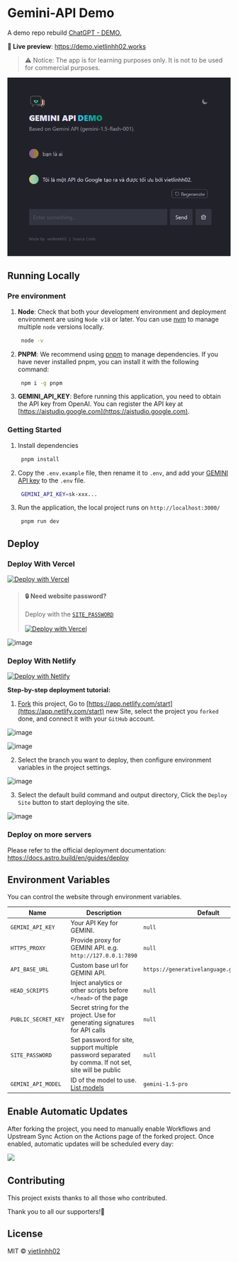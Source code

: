 # Gemini-API Demo


A demo repo rebuild [ChatGPT - DEMO.](https://github.com/ddiu8081/chatgpt-demo)

**🍿 Live preview**: https://demo.vietlinhh02.works

> ⚠️ Notice: The app is for learning purposes only. It is not to be used for commercial purposes.

![chat-logo](/public/gemni.png)

## Running Locally

### Pre environment
1. **Node**: Check that both your development environment and deployment environment are using `Node v18` or later. You can use [nvm](https://github.com/nvm-sh/nvm) to manage multiple `node` versions locally.
   ```bash
    node -v
   ```
2. **PNPM**: We recommend using [pnpm](https://pnpm.io/) to manage dependencies. If you have never installed pnpm, you can install it with the following command:
   ```bash
    npm i -g pnpm
   ```
3. **GEMINI_API_KEY**: Before running this application, you need to obtain the API key from OpenAI. You can register the API key at [https://aistudio.google.com](https://aistudio.google.com).

### Getting Started

1. Install dependencies
   ```bash
    pnpm install
   ```
2. Copy the `.env.example` file, then rename it to `.env`, and add your [GEMINI API key](https://aistudio.google.com/app/apikey) to the `.env` file.
   ```bash
    GEMINI_API_KEY=sk-xxx...
   ```
3. Run the application, the local project runs on `http://localhost:3000/`
   ```bash
    pnpm run dev
   ```

## Deploy

### Deploy With Vercel

[![Deploy with Vercel](https://vercel.com/button)](https://vercel.com/new/clone?repository-url=https%3A%2F%2Fgithub.com%2Fddiu8081%2Fchatgpt-demo&env=OPENAI_API_KEY&envDescription=OpenAI%20API%20Key&envLink=https%3A%2F%2Fplatform.openai.com%2Faccount%2Fapi-keys)



> #### 🔒 Need website password?
>
> Deploy with the [`SITE_PASSWORD`](#environment-variables)
>
> <a href="https://vercel.com/new/clone?repository-url=https%3A%2F%2Fgithub.com%2Fddiu8081%2Fchatgpt-demo&env=OPENAI_API_KEY&env=SITE_PASSWORD&envDescription=OpenAI%20API%20Key&envLink=https%3A%2F%2Fplatform.openai.com%2Faccount%2Fapi-keys" alt="Deploy with Vercel" target="_blank"><img src="https://vercel.com/button" alt="Deploy with Vercel" height=24 style="vertical-align: middle; margin-right: 4px;"></a>

![image](https://cdn.jsdelivr.net/gh/yzh990918/static@master/20230310/image.4wzfb79qt7k0.webp)


### Deploy With Netlify

[![Deploy with Netlify](https://www.netlify.com/img/deploy/button.svg)](https://app.netlify.com/start/deploy?repository=https://github.com/ddiu8081/chatgpt-demo#OPENAI_API_KEY=&HTTPS_PROXY=&OPENAI_API_BASE_URL=&HEAD_SCRIPTS=&PUBLIC_SECRET_KEY=&OPENAI_API_MODEL=&SITE_PASSWORD=)

**Step-by-step deployment tutorial:**

1. [Fork](https://github.com/vietlinhh02/gemini-api/fork) this project, Go to [https://app.netlify.com/start](https://app.netlify.com/start) new Site, select the project you `forked` done, and connect it with your `GitHub` account.

![image](https://cdn.jsdelivr.net/gh/yzh990918/static@master/20230310/image.3nlt4hgzb16o.webp)

![image](https://cdn.jsdelivr.net/gh/yzh990918/static@master/20230310/image.5fhfouap270g.webp)


2. Select the branch you want to deploy, then configure environment variables in the project settings.

![image](https://cdn.jsdelivr.net/gh/yzh990918/static@master/20230311/image.gfs9lx8c854.webp)

3. Select the default build command and output directory, Click the `Deploy Site` button to start deploying the site.

![image](https://cdn.jsdelivr.net/gh/yzh990918/static@master/20230311/image.4jky9e1wbojk.webp)

### Deploy on more servers

Please refer to the official deployment documentation: https://docs.astro.build/en/guides/deploy

## Environment Variables

You can control the website through environment variables.

| Name                | Description                                                                                          | Default                                     |
|---------------------|------------------------------------------------------------------------------------------------------|---------------------------------------------|
| `GEMINI_API_KEY`    | Your API Key for GEMINI.                                                                             | `null`                                      |
| `HTTPS_PROXY`       | Provide proxy for GEMINI API. e.g. `http://127.0.0.1:7890`                                           | `null`                                      |
| `API_BASE_URL`      | Custom base url for GEMINI API.                                                                      | `https://generativelanguage.googleapis.com` |
| `HEAD_SCRIPTS`      | Inject analytics or other scripts before `</head>` of the page                                       | `null`                                      |
| `PUBLIC_SECRET_KEY` | Secret string for the project. Use for generating signatures for API calls                           | `null`                                      |
| `SITE_PASSWORD`     | Set password for site, support multiple password separated by comma. If not set, site will be public | `null`                                      |
| `GEMINI_API_MODEL`  | ID of the model to use. [List models](https://ai.google.dev/gemini-api/docs/models/gemini)    | `gemini-1.5-pro`                            |

## Enable Automatic Updates

After forking the project, you need to manually enable Workflows and Upstream Sync Action on the Actions page of the forked project. Once enabled, automatic updates will be scheduled every day:

![](https://cdn.jsdelivr.net/gh/yzh990918/static@master/20230518/image.2hhnrsrd2t1c.webp)



## Contributing

This project exists thanks to all those who contributed.

Thank you to all our supporters!🙏

## License

MIT © [vietlinhh02](https://github.com/vietlinh02/gemini-api/blob/main/LICENSE)
